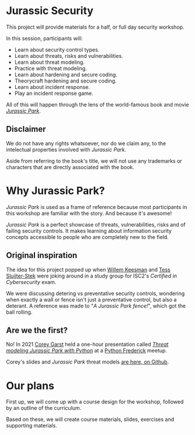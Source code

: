 # Jurassic Security

This project will provide materials for a half, or full day security workshop. 

In this session, participants will: 

- Learn about security control types. 
- Learn about threats, risks and vulnerabilities.
- Learn about threat modeling.
- Practice with threat modeling.
- Learn about hardening and secure coding.
- Theorycraft hardening and secure coding. 
- Learn about incident response.
- Play an incident response game. 

All of this will happen through the lens of the world-famous book and movie [*Jurassic Park*](https://en.wikipedia.org/wiki/Jurassic_Park).


## Disclaimer

We do not have any rights whatsoever, nor do we claim any, to the intelectual properties involved with *Jurassic Park*.

Aside from referring to the book's title, we will not use any trademarks or characters that are directly associated with the book.


# Why Jurassic Park?

*Jurassic Park* is used as a frame of reference because most participants in this workshop are familiar with the story. And because it's awesome!

*Jurassic Park* is a perfect showcase of threats, vulnerabilities, risks and of failing security controls. It makes learning about information security concepts accessible to people who are completely new to the field. 


## Original inspiration

The idea for this project popped up when [Willem Keesman](https://www.linkedin.com/in/willem-k-b44a31273/) and [Tess Sluijter-Stek](https://www.linkedin.com/in/tsluyter) were joking around in a study group for ISC2's *Certified in Cybersecurity* exam.

We were discussing detering vs preventative security controls, wondering when exactly a wall or fence isn't just a preventative control, but also a deterant. A reference was made to "*A Jurassic Park fence!*", which got the ball rolling. 


## Are we the first?

No! In 2021 [Corey Garst](https://www.linkedin.com/in/coreygarst/) held a one-hour presentation called [*Threat modeling Jurassic Park with Python*](https://www.youtube.com/watch?v=1zauvAsWiDM) at a [Python Frederick](https://python-frederick.github.io) meetup.

Corey's slides and *Jurassic Park* threat models [are here, on Github](https://github.com/cgarst/pytm).


# Our plans

First up, we will come up with a course design for the workshop, followed by an outline of the curriculum.

Based on these, we will create course materials, slides, exercises and supporting materials.

